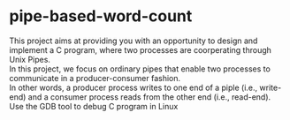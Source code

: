 # pipe-based-word-count
This project aims at providing you with an opportunity to design and implement a C program, where two processes are coorperating through Unix Pipes.   
In this project, we focus on ordinary pipes that enable two processes to communicate in a producer-consumer fashion.   
In other words, a producer process writes to one end of a piple (i.e., write-end) and a consumer process reads from the other end (i.e., read-end).  
Use the GDB tool to debug C program in Linux  
